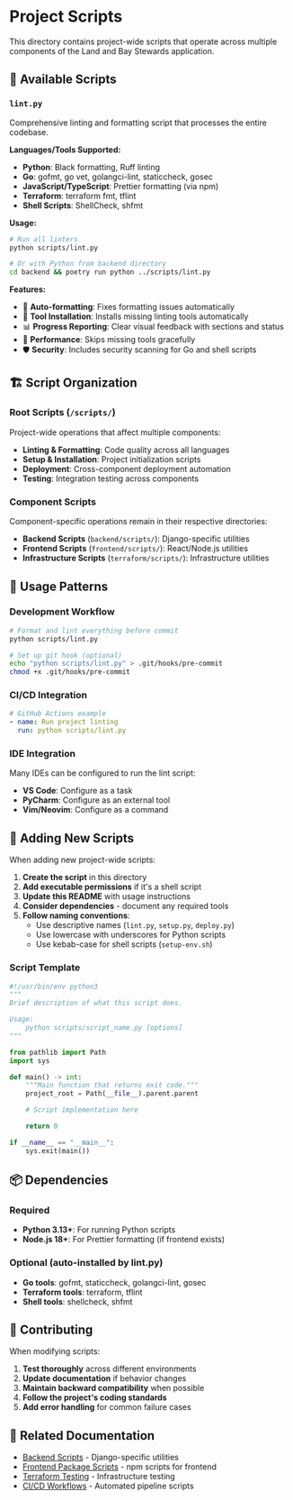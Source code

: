 # Project Scripts

This directory contains project-wide scripts that operate across multiple components of the Land and Bay Stewards application.

## 📁 Available Scripts

### `lint.py`

Comprehensive linting and formatting script that processes the entire codebase.

**Languages/Tools Supported:**

- **Python**: Black formatting, Ruff linting
- **Go**: gofmt, go vet, golangci-lint, staticcheck, gosec
- **JavaScript/TypeScript**: Prettier formatting (via npm)
- **Terraform**: terraform fmt, tflint
- **Shell Scripts**: ShellCheck, shfmt

**Usage:**

```bash
# Run all linters
python scripts/lint.py

# Or with Python from backend directory
cd backend && poetry run python ../scripts/lint.py
```

**Features:**

- 🎨 **Auto-formatting**: Fixes formatting issues automatically
- 🔧 **Tool Installation**: Installs missing linting tools automatically
- 📊 **Progress Reporting**: Clear visual feedback with sections and status
- 🚀 **Performance**: Skips missing tools gracefully
- 🛡️ **Security**: Includes security scanning for Go and shell scripts

## 🏗️ Script Organization

### Root Scripts (`/scripts/`)

Project-wide operations that affect multiple components:

- **Linting & Formatting**: Code quality across all languages
- **Setup & Installation**: Project initialization scripts
- **Deployment**: Cross-component deployment automation
- **Testing**: Integration testing across components

### Component Scripts

Component-specific operations remain in their respective directories:

- **Backend Scripts** (`backend/scripts/`): Django-specific utilities
- **Frontend Scripts** (`frontend/scripts/`): React/Node.js utilities
- **Infrastructure Scripts** (`terraform/scripts/`): Infrastructure utilities

## 🚀 Usage Patterns

### Development Workflow

```bash
# Format and lint everything before commit
python scripts/lint.py

# Set up git hook (optional)
echo "python scripts/lint.py" > .git/hooks/pre-commit
chmod +x .git/hooks/pre-commit
```

### CI/CD Integration

```yaml
# GitHub Actions example
- name: Run project linting
  run: python scripts/lint.py
```

### IDE Integration

Many IDEs can be configured to run the lint script:

- **VS Code**: Configure as a task
- **PyCharm**: Configure as an external tool
- **Vim/Neovim**: Configure as a command

## 🔧 Adding New Scripts

When adding new project-wide scripts:

1. **Create the script** in this directory
2. **Add executable permissions** if it's a shell script
3. **Update this README** with usage instructions
4. **Consider dependencies** - document any required tools
5. **Follow naming conventions**:
   - Use descriptive names (`lint.py`, `setup.py`, `deploy.py`)
   - Use lowercase with underscores for Python scripts
   - Use kebab-case for shell scripts (`setup-env.sh`)

### Script Template

```python
#!/usr/bin/env python3
"""
Brief description of what this script does.

Usage:
    python scripts/script_name.py [options]
"""

from pathlib import Path
import sys

def main() -> int:
    """Main function that returns exit code."""
    project_root = Path(__file__).parent.parent

    # Script implementation here

    return 0

if __name__ == "__main__":
    sys.exit(main())
```

## 📦 Dependencies

### Required

- **Python 3.13+**: For running Python scripts
- **Node.js 18+**: For Prettier formatting (if frontend exists)

### Optional (auto-installed by lint.py)

- **Go tools**: gofmt, staticcheck, golangci-lint, gosec
- **Terraform tools**: terraform, tflint
- **Shell tools**: shellcheck, shfmt

## 🤝 Contributing

When modifying scripts:

1. **Test thoroughly** across different environments
2. **Update documentation** if behavior changes
3. **Maintain backward compatibility** when possible
4. **Follow the project's coding standards**
5. **Add error handling** for common failure cases

## 🔗 Related Documentation

- [Backend Scripts](../backend/scripts/README.md) - Django-specific utilities
- [Frontend Package Scripts](../frontend/package.json) - npm scripts for frontend
- [Terraform Testing](../terraform/tests/README.md) - Infrastructure testing
- [CI/CD Workflows](../.github/workflows/README.md) - Automated pipeline scripts
